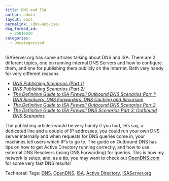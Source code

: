 ```yaml
---
title: DNS and ISA
author: admin
layout: post
permalink: /dns-and-isa/
dsq_thread_id:
  - 26016020
categories:
  - Uncategorized
---
```

</p> 

ISAServer.org has some articles talking about DNS and ISA. There are 2 different topics, one on running internal DNS Servers and how to configure them, and one for publishing them publicly on the Internet. Both very handy for very different reasons.

  * [*DNS Publishing Scenarios (Part 1)*][1]
  * [*DNS Publishing Scenarios (Part 2)*][2]
  * [*The Definitive Guide to ISA Firewall Outbound DNS Scenarios Part 1: DNS Resolvers, DNS Forwarders, DNS Caching and Recursion*][3]
  * [*The Definitive Guide to ISA Firewall Outbound DNS Scenarios Part 2*][4]
  * [*The Definitive Guide to ISA Firewall DNS Scenarios Part 3: Outbound DNS Scenarios*][5]

The publishing articles would be very handy if you had, lets say, a dedicated line and a couple of IP addresses. you could run your own DNS server internally and when requests for DNS queries come in, your machines tell users which IP&#8217;s to go to. The guide on Outbound DNS has tips on how to get Active Directory running correctly, and how to use external DNS Resolvers (using DNS Forwarding) for queries. This is how my network is setup, and, as a tip, you may want to check out [OpenDNS.com][6] for some very fast DNS results!</p> 

<div class="wlWriterSmartContent" id="0767317B-992E-4b12-91E0-4F059A8CECA8:c37bd58b-a9f6-44bf-8e28-94d1922a524a" style="padding-right:0px;display:inline;padding-left:0px;padding-bottom:0px;margin:0px;padding-top:0px;">
  Technorati Tags: <a href="http://technorati.com/tags/DNS" rel="tag">DNS</a>, <a href="http://technorati.com/tags/OpenDNS" rel="tag">OpenDNS</a>, <a href="http://technorati.com/tags/ISA" rel="tag">ISA</a>, <a href="http://technorati.com/tags/Active%20Directory" rel="tag">Active Directory</a>, <a href="http://technorati.com/tags/ISAServer.org" rel="tag">ISAServer.org</a>
</div>

 [1]: http://www.isaserver.org/tutorials/DNS-Publishing-Scenarios-Part1.html
 [2]: http://www.isaserver.org/tutorials/DNS-Publishing-Scenarios-Part2.html
 [3]: http://www.isaserver.org/tutorials/Definitive-Guide-ISA-Firewall-Outbound-DNS-Scenarios-Part1.html
 [4]: http://www.isaserver.org/tutorials/Definitive-Guide-ISA-Firewall-Outbound-DNS-Scenarios-Part2.html
 [5]: http://www.isaserver.org/tutorials/Definitive-Guide-ISA-Firewall-Outbound-DNS-Scenarios-Part3.html
 [6]: http://www.opendns.com/